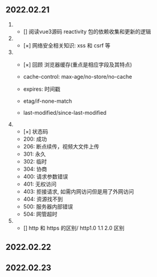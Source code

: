 ## 2022.02.21
1. - [] 阅读vue3源码 reactivity 包的依赖收集和更新的逻辑
2. - [×] 网络安全相关知识: xss 和 csrf 等
3. - [×] 回顾 浏览器缓存(重点是相应字段及其特点)
    - cache-control: max-age/no-store/no-cache
    - expires: 时间戳
    
    - etag/if-none-match
    - last-modified/since-last-modified
4. - [×] 状态码
    - 200: 成功
    - 206: 断点续传，视频大文件上传
    - 301: 永久
    - 302: 临时
    - 304: 协商
    - 400: 请求参数错误
    - 401: 无权访问
    - 403: 拒接请求, 如需内网访问但是用了外网访问
    - 404: 资源找不到
    - 500: 服务器内部错误
    - 504: 网管超时
5. - [] http 和 https 的区别/ http1.0 1.1 2.0 区别

## 2022.02.22

## 2022.02.23